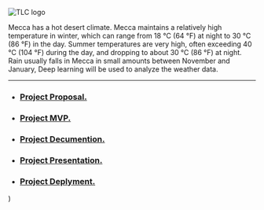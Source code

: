 

![TLC logo](https://www.socratesperezmd.com/wp-content/uploads/2019/09/Depositphotos_61868743_s-2019.jpg)

Mecca has a hot desert climate. Mecca maintains a relatively high temperature in winter, which can range from 18 °C (64 °F) at night to 30 °C (86 °F) in the day. Summer temperatures are very high, often exceeding 40 °C (104 °F) during the day, and dropping to about 30 °C (86 °F) at night. Rain usually falls in Mecca in small amounts between November and January, Deep learning will be used to analyze the weather data.

 ---
 
 - ### [Project Proposal.](https://github.com/REHAB199/Saudi-Arabia-Weather-Deep-learning/blob/main/Documents/Proposal.md)
 - ### [Project MVP.](https://github.com/REHAB199/Saudi-Arabia-Weather-Deep-learning/blob/main/Documents/MVP.md)
 - ### [Project Decumention.](https://github.com/REHAB199/Saudi-Arabia-Weather-Deep-learning/blob/main/Documents/Saudi%20Arabia%20Weather%20Final%20Report.pdf)
 - ### [Project Presentation.](https://github.com/REHAB199/Saudi-Arabia-Weather-Deep-learning/blob/main/Documents/Saudi%20Arabia%20Weather%20Presentation.pdf)
 - ### [Project Deplyment.](https://github.com/yaarraa11/deploy)
)
